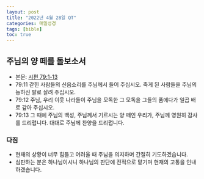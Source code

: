 ```yaml
---
layout: post
title: "2022년 4월 28일 QT"
categories: 매일성경
tags: [bible]
toc: true
---
```


## 주님의 양 떼를 돌보소서
- 본문: [시편 79:1-13](https://www.bskorea.or.kr/bible/korbibReadpage.php?version=SAENEW&book=psa&chap=79&sec=1&cVersion=&fontSize=15px&fontWeight=normal)
- 79:11 갇힌 사람들의 신음소리를 주님께서 들어 주십시오. 죽게 된 사람들을 주님의 능하신 팔로 살려 주십시오.
- 79:12 주님, 우리 이웃 나라들이 주님을 모독한 그 모독을 그들의 품에다가 일곱 배로 갚아 주십시오.
- 79:13 그 때에 주님의 백성, 주님께서 기르시는 양 떼인 우리가, 주님께 영원히 감사를 드리렵니다. 대대로 주님께 찬양을 드리렵니다.

### 다짐
- 현재의 상황이 너무 힘들고 어려울 때 주님을 의지하며 간절히 기도하겠습니다.
- 심판하는 분은 하나님이시니 하나님의 판단에 전적으로 맡기며 현재의 고통을 인내하겠습니다.
